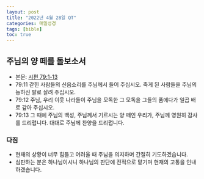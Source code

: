 ```yaml
---
layout: post
title: "2022년 4월 28일 QT"
categories: 매일성경
tags: [bible]
toc: true
---
```


## 주님의 양 떼를 돌보소서
- 본문: [시편 79:1-13](https://www.bskorea.or.kr/bible/korbibReadpage.php?version=SAENEW&book=psa&chap=79&sec=1&cVersion=&fontSize=15px&fontWeight=normal)
- 79:11 갇힌 사람들의 신음소리를 주님께서 들어 주십시오. 죽게 된 사람들을 주님의 능하신 팔로 살려 주십시오.
- 79:12 주님, 우리 이웃 나라들이 주님을 모독한 그 모독을 그들의 품에다가 일곱 배로 갚아 주십시오.
- 79:13 그 때에 주님의 백성, 주님께서 기르시는 양 떼인 우리가, 주님께 영원히 감사를 드리렵니다. 대대로 주님께 찬양을 드리렵니다.

### 다짐
- 현재의 상황이 너무 힘들고 어려울 때 주님을 의지하며 간절히 기도하겠습니다.
- 심판하는 분은 하나님이시니 하나님의 판단에 전적으로 맡기며 현재의 고통을 인내하겠습니다.
